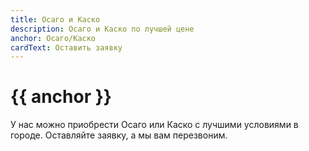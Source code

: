 ```yaml
---
title: Осаго и Каско
description: Осаго и Каско по лучшей цене
anchor: Осаго/Каско
cardText: Оставить заявку
---
```

# {{ anchor }}

У нас можно приобрести Осаго или Каско с лучшими условиями в городе.
Оставляйте заявку, а мы вам перезвоним.
